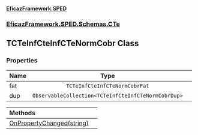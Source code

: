 #### [EficazFramework.SPED](EficazFrameworkSPED.md 'EficazFramework SPED')
### [EficazFramework.SPED.Schemas.CTe](EficazFramework.SPED.Schemas.CTe.md 'EficazFramework.SPED.Schemas.CTe')

## TCTeInfCteInfCTeNormCobr Class
### Properties

| Name | Type | |
| :--- | :---: | :--- |
| fat | `TCTeInfCteInfCTeNormCobrFat` |  |
| dup | `ObservableCollection<TCTeInfCteInfCTeNormCobrDup>` |  |

| Methods | |
| :--- | :--- |
| [OnPropertyChanged(string)](EficazFramework.SPED.Schemas.CTe/TCTeInfCteInfCTeNormCobr/OnPropertyChanged(string).md 'EficazFramework.SPED.Schemas.CTe.TCTeInfCteInfCTeNormCobr.OnPropertyChanged(string)') | |
